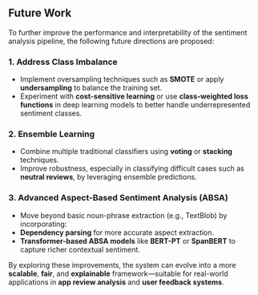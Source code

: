 ##  Future Work

To further improve the performance and interpretability of the sentiment analysis pipeline, the following future directions are proposed:

### 1. Address Class Imbalance
-  Implement oversampling techniques such as **SMOTE** or apply **undersampling** to balance the training set.
-  Experiment with **cost-sensitive learning** or use **class-weighted loss functions** in deep learning models to better handle underrepresented sentiment classes.

### 2. Ensemble Learning
-  Combine multiple traditional classifiers using **voting** or **stacking** techniques.
-  Improve robustness, especially in classifying difficult cases such as **neutral reviews**, by leveraging ensemble predictions.

### 3. Advanced Aspect-Based Sentiment Analysis (ABSA)
-  Move beyond basic noun-phrase extraction (e.g., TextBlob) by incorporating:
  - **Dependency parsing** for more accurate aspect extraction.
  - **Transformer-based ABSA models** like **BERT-PT** or **SpanBERT** to capture richer contextual sentiment.

By exploring these improvements, the system can evolve into a more **scalable**, **fair**, and **explainable** framework—suitable for real-world applications in **app review analysis** and **user feedback systems**.
